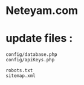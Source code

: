 # Neteyam.com

# update files :
    config/database.php
    config/apiKeys.php

    robots.txt
    sitemap.xml
